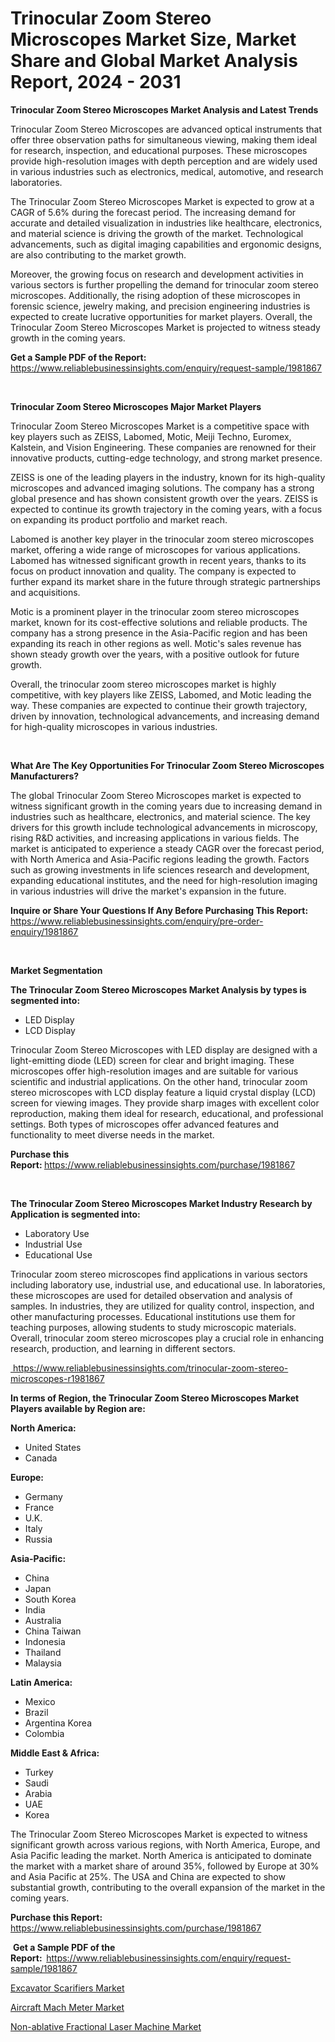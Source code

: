 <p><h1>Trinocular Zoom Stereo Microscopes Market Size, Market Share and Global Market Analysis Report, 2024 - 2031</h1></p><p><strong>Trinocular Zoom Stereo Microscopes Market Analysis and Latest Trends</strong></p>
<p><p>Trinocular Zoom Stereo Microscopes are advanced optical instruments that offer three observation paths for simultaneous viewing, making them ideal for research, inspection, and educational purposes. These microscopes provide high-resolution images with depth perception and are widely used in various industries such as electronics, medical, automotive, and research laboratories.</p><p>The Trinocular Zoom Stereo Microscopes Market is expected to grow at a CAGR of 5.6% during the forecast period. The increasing demand for accurate and detailed visualization in industries like healthcare, electronics, and material science is driving the growth of the market. Technological advancements, such as digital imaging capabilities and ergonomic designs, are also contributing to the market growth.</p><p>Moreover, the growing focus on research and development activities in various sectors is further propelling the demand for trinocular zoom stereo microscopes. Additionally, the rising adoption of these microscopes in forensic science, jewelry making, and precision engineering industries is expected to create lucrative opportunities for market players. Overall, the Trinocular Zoom Stereo Microscopes Market is projected to witness steady growth in the coming years.</p></p>
<p><strong>Get a Sample PDF of the Report:&nbsp;</strong> <a href="https://www.reliablebusinessinsights.com/enquiry/request-sample/1981867">https://www.reliablebusinessinsights.com/enquiry/request-sample/1981867</a></p>
<p>&nbsp;</p>
<p><strong>Trinocular Zoom Stereo Microscopes Major Market Players</strong></p>
<p><p>Trinocular Zoom Stereo Microscopes Market is a competitive space with key players such as ZEISS, Labomed, Motic, Meiji Techno, Euromex, Kalstein, and Vision Engineering. These companies are renowned for their innovative products, cutting-edge technology, and strong market presence.</p><p>ZEISS is one of the leading players in the industry, known for its high-quality microscopes and advanced imaging solutions. The company has a strong global presence and has shown consistent growth over the years. ZEISS is expected to continue its growth trajectory in the coming years, with a focus on expanding its product portfolio and market reach.</p><p>Labomed is another key player in the trinocular zoom stereo microscopes market, offering a wide range of microscopes for various applications. Labomed has witnessed significant growth in recent years, thanks to its focus on product innovation and quality. The company is expected to further expand its market share in the future through strategic partnerships and acquisitions.</p><p>Motic is a prominent player in the trinocular zoom stereo microscopes market, known for its cost-effective solutions and reliable products. The company has a strong presence in the Asia-Pacific region and has been expanding its reach in other regions as well. Motic's sales revenue has shown steady growth over the years, with a positive outlook for future growth.</p><p>Overall, the trinocular zoom stereo microscopes market is highly competitive, with key players like ZEISS, Labomed, and Motic leading the way. These companies are expected to continue their growth trajectory, driven by innovation, technological advancements, and increasing demand for high-quality microscopes in various industries.</p></p>
<p>&nbsp;</p>
<p><strong>What Are The Key Opportunities For Trinocular Zoom Stereo Microscopes Manufacturers?</strong></p>
<p><p>The global Trinocular Zoom Stereo Microscopes market is expected to witness significant growth in the coming years due to increasing demand in industries such as healthcare, electronics, and material science. The key drivers for this growth include technological advancements in microscopy, rising R&D activities, and increasing applications in various fields. The market is anticipated to experience a steady CAGR over the forecast period, with North America and Asia-Pacific regions leading the growth. Factors such as growing investments in life sciences research and development, expanding educational institutes, and the need for high-resolution imaging in various industries will drive the market's expansion in the future.</p></p>
<p><strong>Inquire or Share Your Questions If Any Before Purchasing This Report:</strong> <a href="https://www.reliablebusinessinsights.com/enquiry/pre-order-enquiry/1981867">https://www.reliablebusinessinsights.com/enquiry/pre-order-enquiry/1981867</a></p>
<p>&nbsp;</p>
<p><strong>Market Segmentation</strong></p>
<p><strong>The Trinocular Zoom Stereo Microscopes Market Analysis by types is segmented into:</strong></p>
<p><ul><li>LED Display</li><li>LCD Display</li></ul></p>
<p><p>Trinocular Zoom Stereo Microscopes with LED display are designed with a light-emitting diode (LED) screen for clear and bright imaging. These microscopes offer high-resolution images and are suitable for various scientific and industrial applications. On the other hand, trinocular zoom stereo microscopes with LCD display feature a liquid crystal display (LCD) screen for viewing images. They provide sharp images with excellent color reproduction, making them ideal for research, educational, and professional settings. Both types of microscopes offer advanced features and functionality to meet diverse needs in the market.</p></p>
<p><strong>Purchase this Report:&nbsp;</strong><a href="https://www.reliablebusinessinsights.com/purchase/1981867">https://www.reliablebusinessinsights.com/purchase/1981867</a></p>
<p>&nbsp;</p>
<p><strong>The Trinocular Zoom Stereo Microscopes Market Industry Research by Application is segmented into:</strong></p>
<p><ul><li>Laboratory Use</li><li>Industrial Use</li><li>Educational Use</li></ul></p>
<p><p>Trinocular zoom stereo microscopes find applications in various sectors including laboratory use, industrial use, and educational use. In laboratories, these microscopes are used for detailed observation and analysis of samples. In industries, they are utilized for quality control, inspection, and other manufacturing processes. Educational institutions use them for teaching purposes, allowing students to study microscopic materials. Overall, trinocular zoom stereo microscopes play a crucial role in enhancing research, production, and learning in different sectors.</p></p>
<p><a href="https://www.reliablebusinessinsights.com/trinocular-zoom-stereo-microscopes-r1981867">&nbsp;https://www.reliablebusinessinsights.com/trinocular-zoom-stereo-microscopes-r1981867</a></p>
<p><strong>In terms of Region, the Trinocular Zoom Stereo Microscopes Market Players available by Region are:</strong></p>
<p>
    <p> <strong> North America: </strong>
        <ul>
            <li>United States</li>
            <li>Canada</li>
        </ul>
        </p> 
    <p> <strong> Europe: </strong>
        <ul>
            <li>Germany</li>
            <li>France</li>
            <li>U.K.</li>
            <li>Italy</li>
            <li>Russia</li>
        </ul>
        </p> 
    <p> <strong> Asia-Pacific: </strong>
        <ul>
            <li>China</li>
            <li>Japan</li>
            <li>South Korea</li>
            <li>India</li>
            <li>Australia</li>
            <li>China Taiwan</li>
            <li>Indonesia</li>
            <li>Thailand</li>
            <li>Malaysia</li>
        </ul>
        </p> 
    <p> <strong> Latin America: </strong>
        <ul>
            <li>Mexico</li>
            <li>Brazil</li>
            <li>Argentina Korea</li>
            <li>Colombia</li>
        </ul>
        </p> 
    <p> <strong> Middle East & Africa: </strong>
        <ul>
            <li>Turkey</li>
            <li>Saudi</li>
            <li>Arabia</li>
            <li>UAE</li>
            <li>Korea</li>
        </ul>
    </p>
    </p>
<p><p>The Trinocular Zoom Stereo Microscopes Market is expected to witness significant growth across various regions, with North America, Europe, and Asia Pacific leading the market. North America is anticipated to dominate the market with a market share of around 35%, followed by Europe at 30% and Asia Pacific at 25%. The USA and China are expected to show substantial growth, contributing to the overall expansion of the market in the coming years.</p></p>
<p><strong>Purchase this Report: </strong><a href="https://www.reliablebusinessinsights.com/purchase/1981867">https://www.reliablebusinessinsights.com/purchase/1981867</a></p>
<p>&nbsp;<strong>Get a Sample PDF of the Report:&nbsp;&nbsp;</strong><a href="https://www.reliablebusinessinsights.com/enquiry/request-sample/1981867">https://www.reliablebusinessinsights.com/enquiry/request-sample/1981867</a></p>
<p><strong></strong></p>
<p><p><a href="https://github.com/marshallymanow/Market-Research-Report-List-1/blob/main/excavator-scarifiers-market.md">Excavator Scarifiers Market</a></p><p><a href="https://github.com/caicuccucga/Market-Research-Report-List-1/blob/main/aircraft-mach-meter-market.md">Aircraft Mach Meter Market</a></p><p><a href="https://github.com/francesprichey/Market-Research-Report-List-1/blob/main/non-ablative-fractional-laser-machine-market.md">Non-ablative Fractional Laser Machine Market</a></p></p>